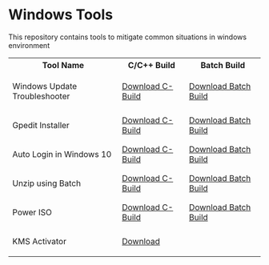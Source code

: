 # Windows Tools

This repository contains tools to mitigate common situations in windows environment 

<table>
    <tr>
        <th>Tool Name</th>
        <th>C/C++ Build</th>
        <th>Batch Build</th>
    <tr>
    <tr>
        <td><p>Windows Update Troubleshooter</p></td>
        <td><a href="">Download C-Build</a></td>
        <td><a href="https://raw.githubusercontent.com/SumanRoX/windows-tools/master/src/Windows-UT.cmd" download="winUT.cmd">Download Batch Build</a></td>
    <tr>
    <tr>
        <td><p>Gpedit Installer</p></td>
        <td><a href="">Download C-Build</a></td>
        <td><a href="https://raw.githubusercontent.com/SumanRoX/windows-tools/master/src/gpedit-enabler.bat" download="gpedit_installer.cmd">Download Batch Build</a></td>
    <tr>
    <tr>
        <td><p>Auto Login in Windows 10</p></td>
        <td><a href="">Download C-Build</a></td>
        <td><a href="https://raw.githubusercontent.com/SumanRoX/windows-tools/master/src/AutoLogin.cmd" download="Auto_Login.cmd">Download Batch Build</a></td>
    <tr>
       <tr>
        <td><p>Unzip using Batch</p></td>
        <td><a href="">Download C-Build</a></td>
        <td><a href="https://raw.githubusercontent.com/SumanRoX/windows-tools/master/src/unZipper.cmd" download="unzip.cmd">Download Batch Build</a></td>
    <tr> 
    <tr>
        <td><p>Power ISO</p></td>
        <td><a href="https://github.com/SumanRoX/windows-tools/raw/master/bin/PowerISO.zip" download="PowerISO.zip">Download C-Build</a></td>
        <td><a href="">Download Batch Build</a></td>
    <tr>
    <tr>
        <td><p>KMS Activator</p></td>
        <td><a href="https://github.com/SumanRoX/windows-tools/raw/master/bin/KMSAuto Net.exe" download="KMS">Download</a></td>
    </tr>
</table>